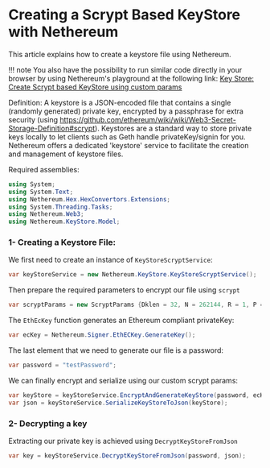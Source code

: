 # Creating a Scrypt Based KeyStore with Nethereum

This article explains how to create a keystore file using Nethereum.  


!!! note
    You also have the possibility to run similar code directly in your browser
    by using Nethereum's playground at the following link:
    [Key Store: Create Scrypt based KeyStore using custom params](http://playground.nethereum.com/csharp/id/1021)


Definition: A keystore is a JSON-encoded file that contains a single (randomly generated) private key, encrypted by a passphrase for extra security (using https://github.com/ethereum/wiki/wiki/Web3-Secret-Storage-Definition#scrypt).
Keystores are a standard way to store private keys locally to let clients such as Geth handle privateKey/signin for you. 
Nethereum offers a dedicated 'keystore' service to facilitate the creation and management of keystore files.

Required assemblies:
```csharp
using System;
using System.Text;
using Nethereum.Hex.HexConvertors.Extensions;
using System.Threading.Tasks;
using Nethereum.Web3;
using Nethereum.KeyStore.Model;
```

### 1- Creating a Keystore File:

We first need to create an instance of `KeyStoreScryptService`: 
```csharp
var keyStoreService = new Nethereum.KeyStore.KeyStoreScryptService();
```
Then prepare the required parameters to encrypt our file using `scrypt`
```csharp
var scryptParams = new ScryptParams {Dklen = 32, N = 262144, R = 1, P = 8};
```
The `EthEcKey` function generates an Ethereum compliant privateKey: 

```csharp
var ecKey = Nethereum.Signer.EthECKey.GenerateKey();
```
The last element that we need to generate our file is a password:

```csharp
var password = "testPassword";
```
We can finally encrypt and serialize using our custom scrypt params:

```csharp
var keyStore = keyStoreService.EncryptAndGenerateKeyStore(password, ecKey.GetPrivateKeyAsBytes(), ecKey.GetPublicAddress(), scryptParams);
var json = keyStoreService.SerializeKeyStoreToJson(keyStore);
```

### 2- Decrypting a key

Extracting our private key is achieved using `DecryptKeyStoreFromJson`
```csharp
var key = keyStoreService.DecryptKeyStoreFromJson(password, json);
```
